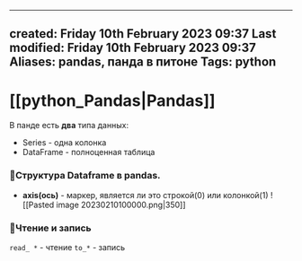 
---
created: Friday 10th February 2023 09:37
Last modified: Friday 10th February 2023 09:37
Aliases: pandas, панда в питоне
Tags: python
---

# [[python_Pandas|Pandas]]

В панде есть **два** типа данных:
- Series - одна колонка
- DataFrame - полноценная таблица

### 📌Структура Dataframe в pandas.
- **axis(ось)** - маркер, является ли это строкой(0) или колонкой(1)
![[Pasted image 20230210100000.png|350]]


### 📌Чтение и запись
`read_ *` - чтение 
	`to_*` - запись